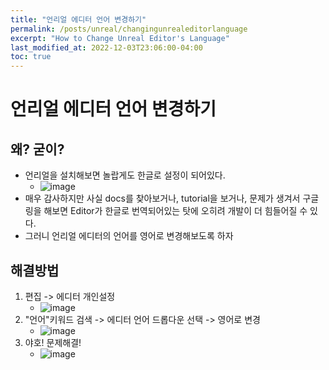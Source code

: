 ```yaml
---
title: "언리얼 에디터 언어 변경하기"
permalink: /posts/unreal/changingunrealeditorlanguage
excerpt: "How to Change Unreal Editor's Language"
last_modified_at: 2022-12-03T23:06:00-04:00
toc: true
---
```


# 언리얼 에디터 언어 변경하기
## 왜? 굳이?
- 언리얼을 설치해보면 놀랍게도 한글로 설정이 되어있다.
    - ![image](https://user-images.githubusercontent.com/11372675/205310729-6a58c332-199a-4892-94ea-2abb13c424b1.png)
- 매우 감사하지만 사실 docs를 찾아보거나, tutorial을 보거나, 문제가 생겨서 구글링을 해보면 Editor가 한글로 번역되어있는 탓에 오히려 개발이 더 힘들어질 수 있다.
- 그러니 언리얼 에디터의 언어를 영어로 변경해보도록 하자

## 해결방법
1. 편집 -> 에디터 개인설정
    - ![image](https://user-images.githubusercontent.com/11372675/205311472-f383b574-6d65-44cc-aee2-f1d4abec5b73.png)
2. "언어"키워드 검색 -> 에디터 언어 드롭다운 선택 -> 영어로 변경
    - ![image](https://user-images.githubusercontent.com/11372675/205311633-fba1ef5c-fe0a-4efe-a69b-ac91707b8ec1.png)
3. 야호! 문제해결!
    - ![image](https://user-images.githubusercontent.com/11372675/205311798-4a36778b-650c-4b40-953b-f756f6d9f94b.png)
